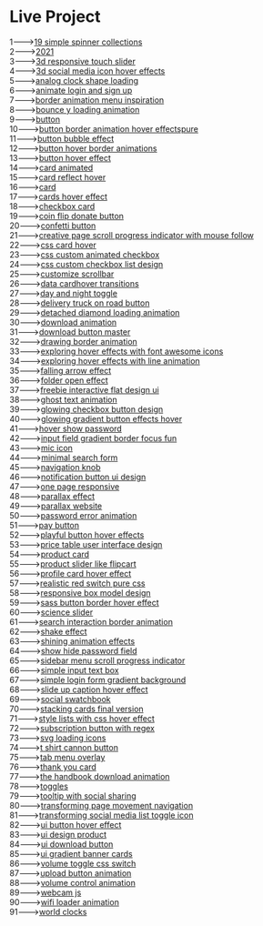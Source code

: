 <h1>Live Project</h1>
1---><a href="https://hawanbeats.github.io/html-css-js/19%20simple%20spinner%20collections/">19 simple spinner collections</a>
<br>
2---><a href="https://hawanbeats.github.io/html-css-js/2021/">2021</a>
<br>
3---><a href="https://hawanbeats.github.io/html-css-js/3d%20responsive%20touch%20slider/">3d responsive touch slider</a>
<br>
4---><a href="https://hawanbeats.github.io/html-css-js/3d%20social%20media%20icon%20hover%20effects/">3d social media icon hover effects</a>
<br>
5---><a href="https://hawanbeats.github.io/html-css-js/analog%20clock%20shape%20loading/">analog clock shape loading</a>
<br>
6---><a href="https://hawanbeats.github.io/html-css-js/animate%20login%20and%20sign%20up/">animate login and sign up</a>
<br>
7---><a href="https://hawanbeats.github.io/html-css-js/border%20animation%20menu%20inspiration/">border animation menu inspiration</a>
<br>
8---><a href="https://hawanbeats.github.io/html-css-js/bounce%20y%20loading%20animation/">bounce y loading animation</a>
<br>
9---><a href="https://hawanbeats.github.io/html-css-js/button/">button</a>
<br>
10---><a href="https://hawanbeats.github.io/html-css-js/button%20border%20animation%20on%20hover%20effectspure/">button border animation hover effectspure</a>
<br>
11---><a href="https://hawanbeats.github.io/html-css-js/button%20bubble%20effect/">button bubble effect</a>
<br>
12---><a href="https://hawanbeats.github.io/html-css-js/button%20hover%20border%20animations/">button hover border animations</a>
<br>
13---><a href="https://hawanbeats.github.io/html-css-js/button%20hover%20effect/">button hover effect</a>
<br>
14---><a href="https://hawanbeats.github.io/html-css-js/card%20animated/">card animated</a>
<br>
15---><a href="https://hawanbeats.github.io/html-css-js/card%20reflect%20hover/">card reflect hover</a>
<br>
16---><a href="https://hawanbeats.github.io/html-css-js/card/">card</a>
<br>
17---><a href="https://hawanbeats.github.io/html-css-js/cards%20hover%20effect/">cards hover effect</a>
<br>
18---><a href="https://hawanbeats.github.io/html-css-js/checkbox%20card/">checkbox card</a>
<br>
19---><a href="https://hawanbeats.github.io/html-css-js/coin%20flip%20donate%20button/">coin flip donate button</a>
<br>
20---><a href="https://hawanbeats.github.io/html-css-js/confetti%20button/">confetti button</a>
<br>
21---><a href="https://hawanbeats.github.io/html-css-js/creative%20page%20scroll%20progress%20indicator%20with%20mouse%20follow/">creative page scroll progress indicator with mouse follow</a>
<br>
22---><a href="https://hawanbeats.github.io/html-css-js/css%20card%20hover/">css card hover</a>
<br>
23---><a href="https://hawanbeats.github.io/html-css-js/css%20custom%20animated%20checkbox/">css custom animated checkbox</a>
<br>
24---><a href="https://hawanbeats.github.io/html-css-js/css%20custom%20checkbox%20list%20design/">css custom checkbox list design</a>
<br>
25---><a href="https://hawanbeats.github.io/html-css-js/customize%20scrollbar/">customize scrollbar</a>
<br>
26---><a href="https://hawanbeats.github.io/html-css-js/data%20cardhover%20transitions/">data cardhover transitions</a>
<br>
27---><a href="https://hawanbeats.github.io/html-css-js/day%20and%20night%20toggle/">day and night toggle</a>
<br>
28---><a href="https://hawanbeats.github.io/html-css-js/delivery%20truck%20on%20road%20button/">delivery truck on road button</a>
<br>
29---><a href="https://hawanbeats.github.io/html-css-js/detached%20diamond%20loading%20animation/">detached diamond loading animation</a>
<br>
30---><a href="https://hawanbeats.github.io/html-css-js/download%20animation/">download animation</a>
<br>
31---><a href="https://hawanbeats.github.io/html-css-js/download-button-master/">download button master</a>
<br>
32---><a href="https://hawanbeats.github.io/html-css-js/drawing%20border%20animation/">drawing border animation</a>
<br>
33---><a href="https://hawanbeats.github.io/html-css-js/exploring%20hover%20effects%20with%20font%20awesome%20icons/">exploring hover effects with font awesome icons</a>
<br>
34---><a href="https://hawanbeats.github.io/html-css-js/exploring%20hover%20effects%20with%20line%20animation/">exploring hover effects with line animation</a>
<br>
35---><a href="https://hawanbeats.github.io/html-css-js/falling%20arrow%20effect/">falling arrow effect</a>
<br>
36---><a href="https://hawanbeats.github.io/html-css-js/folder%20open%20effect/">folder open effect</a>
<br>
37---><a href="https://hawanbeats.github.io/html-css-js/freebie%20interactive%20flat%20design%20ui/">freebie interactive flat design ui</a>
<br>
38---><a href="https://hawanbeats.github.io/html-css-js/ghost%20text%20animation/">ghost text animation</a>
<br>
39---><a href="https://hawanbeats.github.io/html-css-js/glowing%20checkbox%20button%20design/">glowing checkbox button design</a>
<br>
40---><a href="https://hawanbeats.github.io/html-css-js/glowing%20gradient%20button%20effects%20on%20hover/">glowing gradient button effects hover</a>
<br>
41---><a href="https://hawanbeats.github.io/html-css-js/hover%20show%20password/">hover show password</a>
<br>
42---><a href="https://hawanbeats.github.io/html-css-js/input%20field%20gradient%20border%20focus%20fun/">input field gradient border focus fun</a>
<br>
43---><a href="https://hawanbeats.github.io/html-css-js/mic%20icon/">mic icon</a>
<br>
44---><a href="https://hawanbeats.github.io/html-css-js/minimal%20search%20form/">minimal search form</a>
<br>
45---><a href="https://hawanbeats.github.io/html-css-js/navigation%20knob/">navigation knob</a>
<br>
46---><a href="https://hawanbeats.github.io/html-css-js/notification%20button%20ui%20design/">notification button ui design</a>
<br>
47---><a href="https://hawanbeats.github.io/html-css-js/one%20page%20responsive/">one page responsive</a>
<br>
48---><a href="https://hawanbeats.github.io/html-css-js/parallax%20effect/">parallax effect</a>
<br>
49---><a href="https://hawanbeats.github.io/html-css-js/parallax%20website/">parallax website</a>
<br>
50---><a href="https://hawanbeats.github.io/html-css-js/password%20error%20animation/">password error animation</a>
<br>
51---><a href="https://hawanbeats.github.io/html-css-js/pay%20button/">pay button</a>
<br>
52---><a href="https://hawanbeats.github.io/html-css-js/playful%20button%20hover%20effects/">playful button hover effects</a>
<br>
53---><a href="https://hawanbeats.github.io/html-css-js/price%20table%20user%20interface%20design/">price table user interface design</a>
<br>
54---><a href="https://hawanbeats.github.io/html-css-js/product%20card/">product card</a>
<br>
55---><a href="https://hawanbeats.github.io/html-css-js/product%20slider%20like%20flipcart/">product slider like flipcart</a>
<br>
56---><a href="https://hawanbeats.github.io/html-css-js/profile%20card%20hover%20effect/">profile card hover effect</a>
<br>
57---><a href="https://hawanbeats.github.io/html-css-js/realistic%20red%20switch%20pure%20css/">realistic red switch pure css</a>
<br>
58---><a href="https://hawanbeats.github.io/html-css-js/responsive%20box%20model%20design/">responsive box model design</a>
<br>
59---><a href="https://hawanbeats.github.io/html-css-js/sass%20button%20border%20hover%20effect/">sass button border hover effect</a>
<br>
60---><a href="https://hawanbeats.github.io/html-css-js/science%20slider/">science slider</a>
<br>
61---><a href="https://hawanbeats.github.io/html-css-js/search%20interaction%20border%20animation/">search interaction border animation</a>
<br>
62---><a href="https://hawanbeats.github.io/html-css-js/shake%20effect/">shake effect</a>
<br>
63---><a href="https://hawanbeats.github.io/html-css-js/shining%20text%20animation%20effects/">shining animation effects</a>
<br>
64---><a href="https://hawanbeats.github.io/html-css-js/show%20hide%20password%20field/">show hide password field</a>
<br>
65---><a href="https://hawanbeats.github.io/html-css-js/sidebar%20menu%20scroll%20progress%20indicator/">sidebar menu scroll progress indicator</a>
<br>
66---><a href="https://hawanbeats.github.io/html-css-js/simple%20input%20text%20box/">simple input text box</a>
<br>
67---><a href="https://hawanbeats.github.io/html-css-js/simple%20login%20form%20gradient%20background/">simple login form gradient background</a>
<br>
68---><a href="https://hawanbeats.github.io/html-css-js/slide%20up%20caption%20hover%20effect/">slide up caption hover effect</a>
<br>
69---><a href="https://hawanbeats.github.io/html-css-js/social%20swatchbook/">social swatchbook</a>
<br>
70---><a href="https://hawanbeats.github.io/html-css-js/stacking%20cards%20final%20version/">stacking cards final version</a>
<br>
71---><a href="https://hawanbeats.github.io/html-css-js/style%20lists%20with%20css%20hover%20effect/">style lists with css hover effect</a>
<br> 
72---><a href="https://hawanbeats.github.io/html-css-js/subscription%20button%20with%20regex/">subscription button with regex</a>
<br>
73---><a href="https://hawanbeats.github.io/html-css-js/svg%20loading%20icons/">svg loading icons</a>
<br>
74---><a href="https://hawanbeats.github.io/html-css-js/t%20shirt%20cannon%20button/">t shirt cannon button</a>
<br>
75---><a href="https://hawanbeats.github.io/html-css-js/tab%20menu%20overlay/">tab menu overlay</a>
<br>
76---><a href="https://hawanbeats.github.io/html-css-js/thank%20you%20card/">thank you card</a>
<br>
77---><a href="https://hawanbeats.github.io/html-css-js/the%20handbook%20download%20animation/">the handbook download animation</a>
<br>
78---><a href="https://hawanbeats.github.io/html-css-js/toggles/">toggles</a>
<br>
79---><a href="https://hawanbeats.github.io/html-css-js/tooltip%20with%20social%20sharing/">tooltip with social sharing</a>
<br>
80---><a href="https://hawanbeats.github.io/html-css-js/transforming%20page%20movement%20navigation/">transforming page movement navigation</a>
<br>
81---><a href="https://hawanbeats.github.io/html-css-js/transforming%20social%20media%20list%20toggle%20icon/">transforming social media list toggle icon</a>
<br>
82---><a href="https://hawanbeats.github.io/html-css-js/ui%20button%20hover%20effect/">ui button hover effect</a>
<br>
83---><a href="https://hawanbeats.github.io/html-css-js/ui%20design%20product/">ui design product</a>
<br>
84---><a href="https://hawanbeats.github.io/html-css-js/ui%20download%20button/">ui download button</a>
<br>
85---><a href="https://hawanbeats.github.io/html-css-js/ui%20gradient%20banner%20cards/">ui gradient banner cards</a>
<br>
86---><a href="https://hawanbeats.github.io/html-css-js/volume%20toggle%20css%20switch/">volume toggle css switch</a>
<br>
87---><a href="https://hawanbeats.github.io/html-css-js/upload%20button%20animation/">upload button animation</a>
<br>
88---><a href="https://hawanbeats.github.io/html-css-js/volume%20control%20animation/">volume control animation</a>
<br>
89---><a href="https://hawanbeats.github.io/html-css-js/webcam%20js/">webcam js</a>
<br>
90---><a href="https://hawanbeats.github.io/html-css-js/wifi%20loader%20animation/">wifi loader animation</a>
<br>
91---><a href="https://hawanbeats.github.io/html-css-js/world%20clocks/">world clocks</a>
